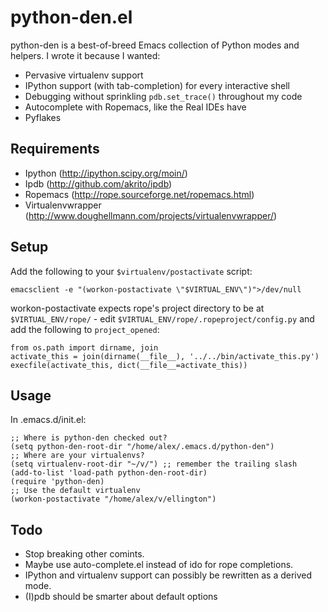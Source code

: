 python-den.el
=============

python-den is a best-of-breed Emacs collection of Python modes and helpers. I
wrote it because I wanted:

* Pervasive virtualenv support
* IPython support (with tab-completion) for every interactive shell
* Debugging without sprinkling `pdb.set_trace()` throughout my code
* Autocomplete with Ropemacs, like the Real IDEs have
* Pyflakes

Requirements
------------

* Ipython (http://ipython.scipy.org/moin/)
* Ipdb (http://github.com/akrito/ipdb)
* Ropemacs (http://rope.sourceforge.net/ropemacs.html)
* Virtualenvwrapper (http://www.doughellmann.com/projects/virtualenvwrapper/)

Setup
-----

Add the following to your `$virtualenv/postactivate` script:

    emacsclient -e "(workon-postactivate \"$VIRTUAL_ENV\")">/dev/null
    
workon-postactivate expects rope's project directory to be at
`$VIRTUAL_ENV/rope/` - edit `$VIRTUAL_ENV/rope/.ropeproject/config.py` and add
the following to `project_opened`:

    from os.path import dirname, join
    activate_this = join(dirname(__file__), '../../bin/activate_this.py')
    execfile(activate_this, dict(__file__=activate_this))

Usage
-----

In .emacs.d/init.el:

    ;; Where is python-den checked out?
    (setq python-den-root-dir "/home/alex/.emacs.d/python-den")
    ;; Where are your virtualenvs?
    (setq virtualenv-root-dir "~/v/") ;; remember the trailing slash
    (add-to-list 'load-path python-den-root-dir)
    (require 'python-den)
    ;; Use the default virtualenv
    (workon-postactivate "/home/alex/v/ellington")

Todo
----

* Stop breaking other comints.
* Maybe use auto-complete.el instead of ido for rope completions.
* IPython and virtualenv support can possibly be rewritten as a derived mode.
* (I)pdb should be smarter about default options
